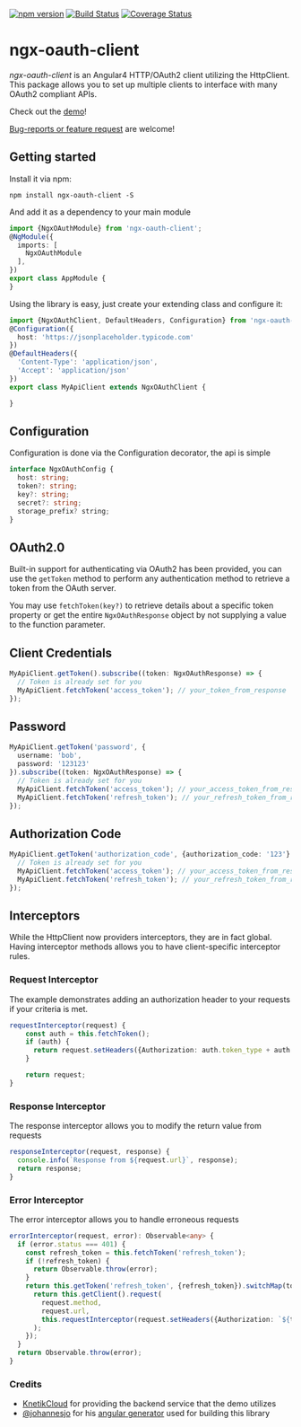 [![npm version](https://badge.fury.io/js/ngx-oauth-client.svg)](https://badge.fury.io/js/ngx-oauth-client)
[![Build Status](https://travis-ci.org/0xMatt/ngx-oauth-client.svg)](https://travis-ci.org/0xMatt/ngx-oauth-client?branch=master)
[![Coverage Status](https://coveralls.io/repos/github/0xMatt/ngx-oauth-client/badge.svg?branch=master)](https://coveralls.io/github/0xMatt/ngx-oauth-client?branch=master)

ngx-oauth-client
===========

*ngx-oauth-client* is an Angular4 HTTP/OAuth2 client utilizing the HttpClient. This package allows you to set up multiple clients to interface with many OAuth2 compliant APIs.

Check out the [demo](http://0xMatt.github.io/ngx-oauth-client/#demo)!

[Bug-reports or feature request](https://github.com/0xMatt/ngx-oauth-client/issues) are welcome!

## Getting started
Install it via npm:
```
npm install ngx-oauth-client -S
```
And add it as a dependency to your main module
```typescript
import {NgxOAuthModule} from 'ngx-oauth-client';
@NgModule({
  imports: [
    NgxOAuthModule
  ],
})
export class AppModule {
}
```
Using the library is easy, just create your extending class and configure it:

```typescript
import {NgxOAuthClient, DefaultHeaders, Configuration} from 'ngx-oauth-client';
@Configuration({
  host: 'https://jsonplaceholder.typicode.com'
})
@DefaultHeaders({
  'Content-Type': 'application/json',
  'Accept': 'application/json'
})
export class MyApiClient extends NgxOAuthClient {

}

```

## Configuration
Configuration is done via the Configuration decorator, the api is simple
```typescript
interface NgxOAuthConfig {
  host: string;
  token?: string;
  key?: string;
  secret?: string;
  storage_prefix? string;
}

```

## OAuth2.0

Built-in support for authenticating via OAuth2 has been provided, you can use the `getToken` method to perform any authentication method to retrieve a token from the OAuth server.

You may use `fetchToken(key?)` to retrieve details about a specific token property or get the entire `NgxOAuthResponse` object by not supplying a value to the function parameter.

## Client Credentials

```typescript
MyApiClient.getToken().subscribe((token: NgxOAuthResponse) => {
  // Token is already set for you
  MyApiClient.fetchToken('access_token'); // your_token_from_response
});
```

## Password
```typescript
MyApiClient.getToken('password', {
  username: 'bob',
  password: '123123'
}).subscribe((token: NgxOAuthResponse) => {
  // Token is already set for you
  MyApiClient.fetchToken('access_token'); // your_access_token_from_response
  MyApiClient.fetchToken('refresh_token'); // your_refresh_token_from_response
});
```

## Authorization Code

```typescript
MyApiClient.getToken('authorization_code', {authorization_code: '123'}.subscribe((token: NgxOAuthResponse) => {
  // Token is already set for you
  MyApiClient.fetchToken('access_token'); // your_access_token_from_response
  MyApiClient.fetchToken('refresh_token'); // your_refresh_token_from_response
});
```

## Interceptors

While the HttpClient now providers interceptors, they are in fact global. Having interceptor methods allows you to have client-specific interceptor rules.

### Request Interceptor

The example demonstrates adding an authorization header to your requests if your criteria is met.

```typescript
requestInterceptor(request) {
    const auth = this.fetchToken();
    if (auth) {
      return request.setHeaders({Authorization: auth.token_type + auth.access_token});
    }

    return request;
}
```

### Response Interceptor

The response interceptor allows you to modify the return value from requests

```typescript
responseInterceptor(request, response) {
  console.info(`Response from ${request.url}`, response);
  return response;
}

```


### Error Interceptor

The error interceptor allows you to handle erroneous requests

```typescript
errorInterceptor(request, error): Observable<any> {
  if (error.status === 401) {
    const refresh_token = this.fetchToken('refresh_token');
    if (!refresh_token) {
      return Observable.throw(error);
    }
    return this.getToken('refresh_token', {refresh_token}).switchMap(token => {
      return this.getClient().request(
        request.method,
        request.url,
        this.requestInterceptor(request.setHeaders({Authorization: `${token.token_type} ${token.access_token}`}))
      );
    });
  }
  return Observable.throw(error);
}

```

### Credits

 - [KnetikCloud](http://knetikcloud.com) for providing the backend service that the demo utilizes
 - [@johannesjo](https://github.com/johannesjo) for his [angular generator](https://github.com/johannesjo/generator-angular2-lib) used for building this library
